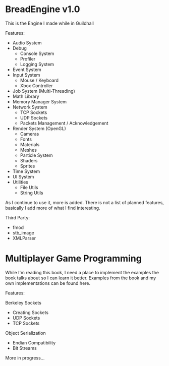 # BreadEngine v1.0
This is the Engine I made while in Guildhall

Features:
- Audio System
- Debug
  - Console System
  - Profiler
  - Logging System
- Event System
- Input System
  - Mouse / Keyboard
  - Xbox Controller
- Job System (Multi-Threading)
- Math Library
- Memory Manager System
- Network System
  - TCP Sockets
  - UDP Sockets
  - Packets Management / Acknowledgement
- Render System (OpenGL)
  - Cameras
  - Fonts
  - Materials
  - Meshes
  - Particle System
  - Shaders
  - Sprites
- Time System
- UI System
- Utilities
  - File Utils
  - String Utils

As I continue to use it, more is added. There is not a list of planned features, basically I add more of what I find interesting.

Third Party:
- fmod
- stb_image
- XMLParser

# Multiplayer Game Programming
While I'm reading this book, I need a place to implement the examples the book talks about so I can learn it better.
Examples from the book and my own implementations can be found here.

Features:

Berkeley Sockets
- Creating Sockets
- UDP Sockets
- TCP Sockets

Object Serialization
- Endian Compatibility
- Bit Streams

More in progress...
